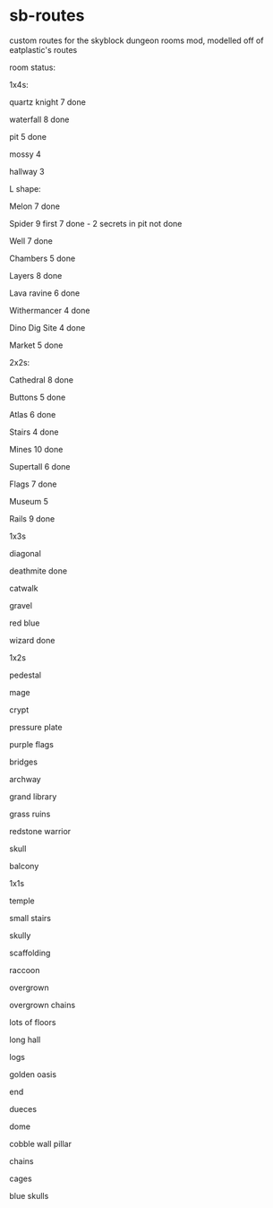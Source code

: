 # sb-routes
custom routes for the skyblock dungeon rooms mod, modelled off of eatplastic's routes

room status:


1x4s:


quartz knight 7 done

waterfall 8 done

pit 5 done

mossy 4

hallway 3


L shape:

Melon 7 done

Spider 9 first 7 done - 2 secrets in pit not done

Well 7 done

Chambers 5 done

Layers 8 done

Lava ravine 6 done

Withermancer 4 done

Dino Dig Site 4 done

Market 5 done


2x2s:


Cathedral 8 done

Buttons 5 done

Atlas 6 done

Stairs 4 done

Mines 10 done

Supertall 6 done

Flags 7 done

Museum 5 

Rails 9 done




1x3s

diagonal

deathmite done

catwalk

gravel

red blue

wizard done


1x2s

pedestal

mage

crypt

pressure plate

purple flags

bridges

archway

grand library

grass ruins

redstone warrior

skull

balcony

1x1s

temple

small stairs

skully

scaffolding

raccoon

overgrown

overgrown chains

lots of floors

long hall

logs

golden oasis

end

dueces

dome

cobble wall pillar

chains

cages

blue skulls





